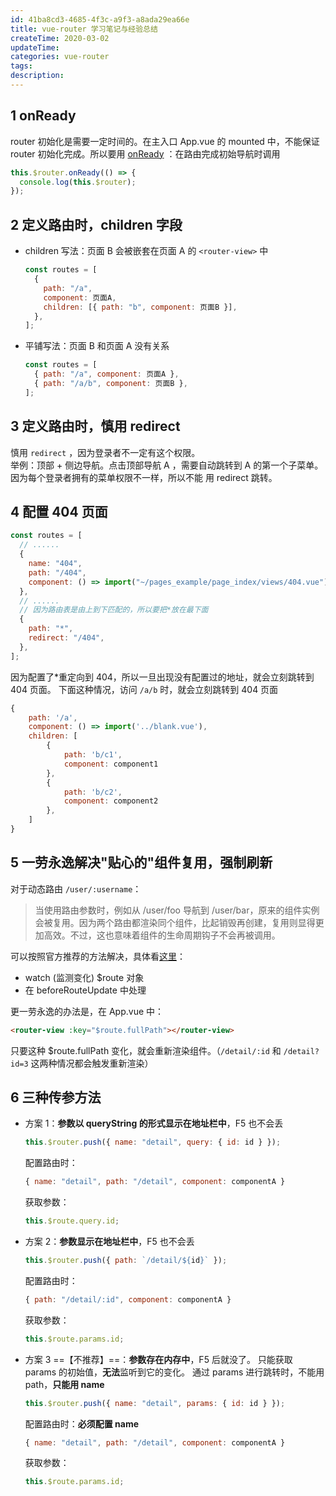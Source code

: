 ```yaml
---
id: 41ba8cd3-4685-4f3c-a9f3-a8ada29ea66e
title: vue-router 学习笔记与经验总结
createTime: 2020-03-02
updateTime:
categories: vue-router
tags:
description:
---
```


## 1 onReady

router 初始化是需要一定时间的。在主入口 App.vue 的 mounted 中，不能保证 router 初始化完成。所以要用 [onReady](https://router.vuejs.org/zh/api/#router-onready) ：在路由完成初始导航时调用

```js
this.$router.onReady(() => {
  console.log(this.$router);
});
```

## 2 定义路由时，children 字段

- children 写法：页面 B 会被嵌套在页面 A 的 `<router-view>` 中

  ```js
  const routes = [
    {
      path: "/a",
      component: 页面A,
      children: [{ path: "b", component: 页面B }],
    },
  ];
  ```

- 平铺写法：页面 B 和页面 A 没有关系
  ```js
  const routes = [
    { path: "/a", component: 页面A },
    { path: "/a/b", component: 页面B },
  ];
  ```

## 3 定义路由时，慎用 redirect

慎用 `redirect` ，因为登录者不一定有这个权限。  
举例：顶部 + 侧边导航。点击顶部导航 A ，需要自动跳转到 A 的第一个子菜单。因为每个登录者拥有的菜单权限不一样，所以不能 用 redirect 跳转。

## 4 配置 404 页面

```js
const routes = [
  // ......
  {
    name: "404",
    path: "/404",
    component: () => import("~/pages_example/page_index/views/404.vue"),
  },
  // ......
  // 因为路由表是由上到下匹配的，所以要把*放在最下面
  {
    path: "*",
    redirect: "/404",
  },
];
```

因为配置了\*重定向到 404，所以一旦出现没有配置过的地址，就会立刻跳转到 404 页面。
下面这种情况，访问 `/a/b` 时，就会立刻跳转到 404 页面

```js
{
    path: '/a',
    component: () => import('../blank.vue'),
    children: [
	    {
	        path: 'b/c1',
	        component: component1
	    },
	    {
	        path: 'b/c2',
	        component: component2
	    },
	]
}

```

## 5 一劳永逸解决"贴心的"组件复用，强制刷新

对于动态路由 `/user/:username`：

> 当使用路由参数时，例如从 /user/foo 导航到 /user/bar，原来的组件实例会被复用。因为两个路由都渲染同个组件，比起销毁再创建，复用则显得更加高效。不过，这也意味着组件的生命周期钩子不会再被调用。

可以按照官方推荐的方法解决，具体看[这里](https://router.vuejs.org/zh/guide/essentials/dynamic-matching.html#%E5%93%8D%E5%BA%94%E8%B7%AF%E7%94%B1%E5%8F%82%E6%95%B0%E7%9A%84%E5%8F%98%E5%8C%96)：

- watch (监测变化) $route 对象
- 在 beforeRouteUpdate 中处理

更一劳永逸的办法是，在 App.vue 中：

```html
<router-view :key="$route.fullPath"></router-view>
```

只要这种 $route.fullPath 变化，就会重新渲染组件。（`/detail/:id` 和 `/detail?id=3` 这两种情况都会触发重新渲染）

## 6 三种传参方法

- 方案 1：**参数以 queryString 的形式显示在地址栏中**，F5 也不会丢

  ```js
  this.$router.push({ name: "detail", query: { id: id } });
  ```

  配置路由时：

  ```js
  { name: "detail", path: "/detail", component: componentA }
  ```

  获取参数：

  ```js
  this.$route.query.id;
  ```

- 方案 2：**参数显示在地址栏中**，F5 也不会丢
  ```js
  this.$router.push({ path: `/detail/${id}` });
  ```
  配置路由时：
  ```js
  { path: "/detail/:id", component: componentA }
  ```
  获取参数：
  ```js
  this.$route.params.id;
  ```
- 方案 3 ==【不推荐】==：**参数存在内存中**，F5 后就没了。
  只能获取 params 的初始值，**无法**监听到它的变化。
  通过 params 进行跳转时，不能用 path，**只能用 name**
  ```js
  this.$router.push({ name: "detail", params: { id: id } });
  ```
  配置路由时：**必须配置 name**
  ```js
  { name: "detail", path: "/detail", component: componentA }
  ```
  获取参数：
  ```js
  this.$route.params.id;
  ```
